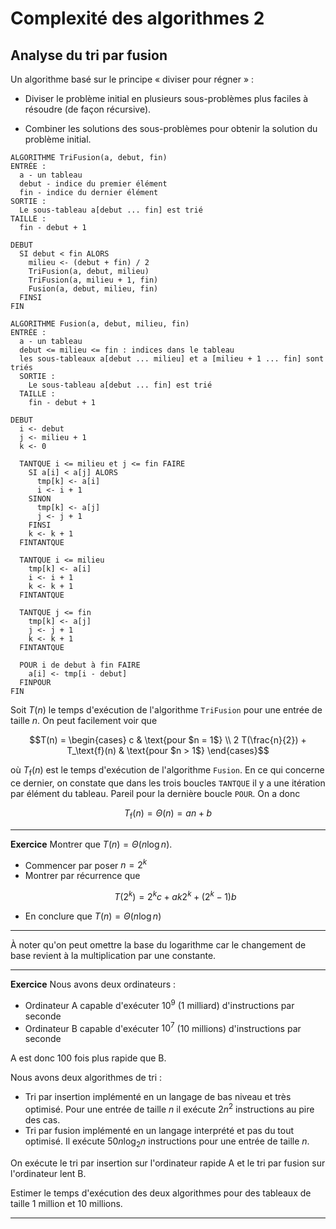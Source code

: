 # Complexité des algorithmes 2

## Analyse du tri par fusion

Un algorithme basé sur le principe « diviser pour régner » :

  * Diviser le problème initial en plusieurs sous-problèmes plus faciles à résoudre (de façon récursive).

  * Combiner les solutions des sous-problèmes pour obtenir la solution du problème initial.

```
ALGORITHME TriFusion(a, debut, fin)
ENTRÉE :
  a - un tableau
  debut - indice du premier élément
  fin - indice du dernier élément
SORTIE :
  Le sous-tableau a[debut ... fin] est trié
TAILLE :
  fin - debut + 1

DEBUT
  SI debut < fin ALORS
    milieu <- (debut + fin) / 2
    TriFusion(a, debut, milieu)
    TriFusion(a, milieu + 1, fin)
    Fusion(a, debut, milieu, fin)
  FINSI
FIN     
```

```
ALGORITHME Fusion(a, debut, milieu, fin)
ENTRÉE :
  a - un tableau
  debut <= milieu <= fin : indices dans le tableau
  les sous-tableaux a[debut ... milieu] et a [milieu + 1 ... fin] sont triés
  SORTIE :
    Le sous-tableau a[debut ... fin] est trié
  TAILLE :
    fin - debut + 1

DEBUT
  i <- debut
  j <- milieu + 1
  k <- 0

  TANTQUE i <= milieu et j <= fin FAIRE
    SI a[i] < a[j] ALORS
      tmp[k] <- a[i]
      i <- i + 1
    SINON
      tmp[k] <- a[j]
      j <- j + 1
    FINSI
    k <- k + 1
  FINTANTQUE

  TANTQUE i <= milieu
    tmp[k] <- a[i]
    i <- i + 1
    k <- k + 1
  FINTANTQUE

  TANTQUE j <= fin
    tmp[k] <- a[j]
    j <- j + 1
    k <- k + 1
  FINTANTQUE

  POUR i de debut à fin FAIRE
    a[i] <- tmp[i - debut]
  FINPOUR
FIN
```

Soit $`T(n)`$ le temps d'exécution de l'algorithme `TriFusion` pour une entrée de taille $`n`$. On peut facilement voir que

```math
T(n) =
\begin{cases}
  c & \text{pour $n = 1$} \\
  2 T(\frac{n}{2}) + T_\text{f}(n) & \text{pour $n > 1$}
\end{cases}
```

où $`T_\text{f}(n)`$ est le temps d'exécution de l'algorithme `Fusion`. En ce qui concerne ce dernier, on constate que dans les trois boucles `TANTQUE` il y a une itération par élément du tableau. Pareil pour la dernière boucle `POUR`. On a donc

```math
T_\text{f}(n) = \Theta(n) = a n + b
```

---

**Exercice** Montrer que $`T(n) = \Theta(n \log n)`$.

  * Commencer par poser $`n = 2^k`$
  * Montrer par récurrence que
    ```math
    T(2^k) = 2^k c + a k 2^k + (2^k - 1) b
    ```
  * En conclure que $`T(n) = \Theta(n \log n)`$

---

À noter qu'on peut omettre la base du logarithme car le changement de base revient à la multiplication par une constante.

---

**Exercice** Nous avons deux ordinateurs :

  * Ordinateur A capable d'exécuter $`10^9`$ (1 milliard) d'instructions par seconde
  * Ordinateur B capable d'exécuter $`10^7`$ (10 millions) d'instructions par seconde

A est donc 100 fois plus rapide que B.

Nous avons deux algorithmes de tri :

  * Tri par insertion implémenté en un langage de bas niveau et très optimisé. Pour une entrée de taille $`n`$ il exécute $`2 n^2`$ instructions au pire des cas.
  * Tri par fusion implémenté en un langage interprété et pas du tout optimisé. Il exécute $`50 n \log_2 n`$ instructions pour une entrée de taille $`n`$.

On exécute le tri par insertion sur l'ordinateur rapide A et le tri par fusion sur l'ordinateur lent B.

Estimer le temps d'exécution des deux algorithmes pour des tableaux de taille 1 million et 10 millions.

---
